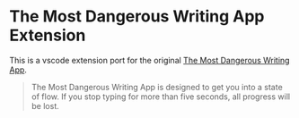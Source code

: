 # The Most Dangerous Writing App Extension

This is a vscode extension port for the original [The Most Dangerous Writing App](https://github.com/maebert/themostdangerouswritingapp).

> The Most Dangerous Writing App is designed to get you into a state of flow. If you stop typing for more than five seconds, all progress will be lost.
